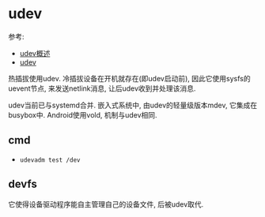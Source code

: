 # udev
参考:
- [udev概述](https://huataihuang.gitbooks.io/cloud-atlas/content/os/linux/device/udev/udev_infrastructure.html)
- [udev](https://wiki.archlinux.org/index.php/Udev_(%E7%AE%80%E4%BD%93%E4%B8%AD%E6%96%87))

热插拔使用udev. 冷插拔设备在开机就存在(即udev启动前), 因此它使用sysfs的uevent节点, 来发送netlink消息, 让后udev收到并处理该消息.

udev当前已与systemd合并. 嵌入式系统中, 由udev的轻量级版本mdev, 它集成在busybox中. Android使用vold, 机制与udev相同.

## cmd
- `udevadm test /dev`

## devfs
它使得设备驱动程序能自主管理自己的设备文件, 后被udev取代.